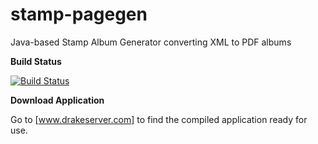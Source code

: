 stamp-pagegen
=============

Java-based Stamp Album Generator converting XML to PDF albums

**Build Status**

[![Build Status](http://drake-server.ddns.net:9000/jenkins/buildStatus/icon?job=stamp-pagegen)](http://drake-server.ddns.net:9000/jenkins/job/stamp-pagegen/)

**Download Application**

Go to [www.drakeserver.com] to find the compiled application ready for use.

